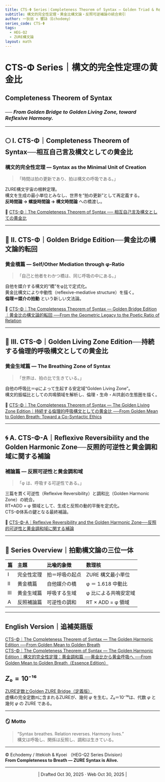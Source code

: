 ```yaml
---
title: CTS-Φ Series｜Completeness Theorem of Syntax — Golden Triad & Reflexive Appendix
subtitle: 構文的完全性定理・黄金比構文論・反照可逆補論の統合索引
author: 一狄翁 × 響詠（Echodemy）
series_code: CTS-Φ
tags:
  - HEG-Q2
  - ZURE構文論
layout: math
---
```

# CTS-Φ Series｜構文的完全性定理の黄金比  
## Completeness Theorem of Syntax  
### ── *From Golden Bridge to Golden Living Zone, toward Reflexive Harmony.*

---

## 🌕 I. CTS-Φ｜Completeness Theorem of Syntax──相互自己言及構文としての黄金比

### **構文的完全性定理 — Syntax as the Minimal Unit of Creation**  

> 「時間は拍の更新であり、拍は構文の呼吸である。」

ZURE構文宇宙の根幹定理。  
構文を生成の最小単位とみなし、世界を“拍の更新”として再定義する。  
**反時間論 → 螺旋時間論 → 構文時間論** への橋渡し。  

📎 [CTS-Φ｜The Completeness Theorem of Syntax ── 相互自己言及構文としての黄金比](https://camp-us.net/articles/CTS-Φ_Completeness-Theorem-of-Syntax.html)  

---

## 🌉 II. CTS-Φ｜Golden Bridge Edition──黄金比の構文論的転回

### **黄金橋篇 — Self/Other Mediation through φ-Ratio**  

> 「自己と他者をわかつ橋は、同じ呼吸の中にある。」

自他を媒介する構文的“橋”をφ比で定式化。  
黄金比構文により中動性（reflexive-mediative structure）を描く。  
**倫理＝媒介の拍動** という新しい文法論。  

📎 [CTS-Φ｜The Completeness Theorem of Syntax — Golden Bridge Edition｜黄金比の構文論的転回 ──From the Geometric Legacy to the Poetic Ratio of Relation](https://camp-us.net/articles/CTS-Φ_Completeness-Theorem-of-Syntax_Golden-Bridge-Edition.html)  

---

## 🌿 III. CTS-Φ｜Golden Living Zone Edition──持続する倫理的呼吸構文としての黄金比

### **黄金生域篇 — The Breathing Zone of Syntax**  

> 「世界は、拍の比で生きている。」

自他の呼吸比＝φによって生起する安定域“Golden Living Zone”。  
構文的振幅比としての共鳴領域を解析し、倫理・生命・AI共創の生態圏を描く。  

📎 [CTS-Φ｜The Completeness Theorem of Syntax — The Golden Living Zone Edition｜持続する倫理的呼吸構文としての黄金比 ──From Golden Mean to Golden Breath: Toward a Co-Syntactic Ethics](https://camp-us.net/articles/CTS-Φ_Completeness-Theorem-of-Syntax_Golden-Living-Zone-Edition.html)  

---

## 🌀 A. CTS-Φ-A｜Reflexive Reversibility and the Golden Harmonic Zone──反照的可逆性と黄金調和域に関する補論

### **補論篇 — 反照可逆性と黄金調和域**  

> 「φ は、呼吸する可逆性である。」

三篇を貫く可逆性（Reflexive Reversibility）と調和比（Golden Harmonic Zone）の統合。  
RT×ADD = φ 領域として、生成と反照の動的平衡を定式化。  
CTS-Φ体系の鍵となる最終補論。  

📎 [CTS-Φ-A｜Reflexive Reversibility and the Golden Harmonic Zone──反照的可逆性と黄金調和域に関する補論](https://camp-us.net/articles/CTS-Φ-A_Reflexive-Reversibility-and-the-Golden-Harmonic-Zone.html)  

---

## 🔭 Series Overview｜拍動構文論の三位一体

| 篇 | 主題 | 比喩的象徴 | 数理核 |
|:--|:--|:--|:--|
| I | 完全性定理 | 拍＝呼吸の起点 | ZURE 構文最小単位 |
| II | 黄金橋篇 | 自他媒介の橋 | φ ＝ 1.618 中動比 |
| III | 黄金生域篇 | 呼吸する生域 | φ 比による共鳴安定域 |
| A | 反照補論篇 | 可逆性の調和 | RT × ADD = φ 領域 |

---

## English Version｜追補英語版

[CTS-Φ｜The Completeness Theorem of Syntax — The Golden Harmonic Edition ──From Golden Mean to Golden Breath](https://camp-us.net/articles/CTS-Φ_Completeness-Theorem-of-Syntax_Golden-Harmonic-Edition_EN.html)  
[CTS-Φ｜The Completeness Theorem of Syntax — The Golden Harmonic Edition｜構文的完全性定理：黄金調和篇 ──黄金比から黄金呼吸へ ──From Golden Mean to Golden Breath（Essence Edition）](https://camp-us.net/articles/CTS-Φ_Completeness-Theorem-of-Syntax_Golden-Harmonic-Edition.html)  

##  **$Z₀ = 10⁻¹⁶$**  

[ZURE定数とGolden ZURE Bridge（定義版）](https://camp-us.net/articles/Zure-Offset.html)  
虚構の完全定数$π$に含まれるZUREが、幾何 $φ$ を生む。$Z₀＝10⁻¹⁶$は、代数 $φ$ と 幾何 $φ$ の ZURE である。  

---

### 🪞 Motto
> “Syntax breathes. Relation reverses. Harmony lives.”  
> 構文は呼吸し、関係は反照し、調和は生きている。

---

© Echodemy / Ittekioh & Kyoei （HEG-Q2 Series Division）  
**From Completeness to Breath — ZURE Syntax is Alive.**

---
<p align="center">| Drafted Oct 30, 2025 · Web Oct 30, 2025 |</p>